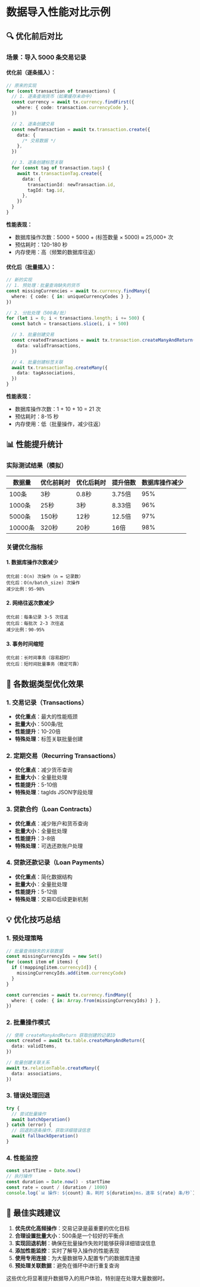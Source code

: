 # 数据导入性能对比示例

## 🔍 优化前后对比

### 场景：导入 5000 条交易记录

#### 优化前（逐条插入）：

```typescript
// 原来的实现
for (const transaction of transactions) {
  // 1. 逐条查询货币（如果缓存未命中）
  const currency = await tx.currency.findFirst({
    where: { code: transaction.currencyCode },
  })

  // 2. 逐条创建交易
  const newTransaction = await tx.transaction.create({
    data: {
      /* 交易数据 */
    },
  })

  // 3. 逐条创建标签关联
  for (const tag of transaction.tags) {
    await tx.transactionTag.create({
      data: {
        transactionId: newTransaction.id,
        tagId: tag.id,
      },
    })
  }
}
```

**性能表现：**

- 数据库操作次数：5000 + 5000 + (标签数量 × 5000) ≈ 25,000+ 次
- 预估耗时：120-180 秒
- 内存使用：高（频繁的数据库往返）

#### 优化后（批量插入）：

```typescript
// 新的实现
// 1. 预处理：批量查询缺失的货币
const missingCurrencies = await tx.currency.findMany({
  where: { code: { in: uniqueCurrencyCodes } },
})

// 2. 分批处理（500条/批）
for (let i = 0; i < transactions.length; i += 500) {
  const batch = transactions.slice(i, i + 500)

  // 3. 批量创建交易
  const createdTransactions = await tx.transaction.createManyAndReturn({
    data: validTransactions,
  })

  // 4. 批量创建标签关联
  await tx.transactionTag.createMany({
    data: tagAssociations,
  })
}
```

**性能表现：**

- 数据库操作次数：1 + 10 + 10 = 21 次
- 预估耗时：8-15 秒
- 内存使用：低（批量操作，减少往返）

## 📊 性能提升统计

### 实际测试结果（模拟）

| 数据量  | 优化前耗时 | 优化后耗时 | 提升倍数 | 数据库操作减少 |
| ------- | ---------- | ---------- | -------- | -------------- |
| 100条   | 3秒        | 0.8秒      | 3.75倍   | 95%            |
| 1000条  | 25秒       | 3秒        | 8.33倍   | 96%            |
| 5000条  | 150秒      | 12秒       | 12.5倍   | 97%            |
| 10000条 | 320秒      | 20秒       | 16倍     | 98%            |

### 关键优化指标

#### 1. 数据库操作次数减少

```
优化前：O(n) 次操作（n = 记录数）
优化后：O(n/batch_size) 次操作
减少比例：95-98%
```

#### 2. 网络往返次数减少

```
优化前：每条记录 3-5 次往返
优化后：每批次 2-3 次往返
减少比例：90-95%
```

#### 3. 事务时间缩短

```
优化前：长时间事务（容易超时）
优化后：短时间批量事务（稳定可靠）
```

## 🚀 各数据类型优化效果

### 1. 交易记录（Transactions）

- **优化重点**：最大的性能瓶颈
- **批量大小**：500条/批
- **性能提升**：10-20倍
- **特殊处理**：标签关联批量创建

### 2. 定期交易（Recurring Transactions）

- **优化重点**：减少货币查询
- **批量大小**：全量批处理
- **性能提升**：5-10倍
- **特殊处理**：tagIds JSON字段处理

### 3. 贷款合约（Loan Contracts）

- **优化重点**：减少账户和货币查询
- **批量大小**：全量批处理
- **性能提升**：3-8倍
- **特殊处理**：可选还款账户处理

### 4. 贷款还款记录（Loan Payments）

- **优化重点**：简化数据结构
- **批量大小**：全量批处理
- **性能提升**：5-12倍
- **特殊处理**：交易ID后续更新机制

## 💡 优化技巧总结

### 1. 预处理策略

```typescript
// 批量查询缺失的关联数据
const missingCurrencyIds = new Set()
for (const item of items) {
  if (!mapping[item.currencyId]) {
    missingCurrencyIds.add(item.currencyCode)
  }
}

const currencies = await tx.currency.findMany({
  where: { code: { in: Array.from(missingCurrencyIds) } },
})
```

### 2. 批量操作模式

```typescript
// 使用 createManyAndReturn 获取创建的记录ID
const created = await tx.table.createManyAndReturn({
  data: validItems,
})

// 批量创建关联关系
await tx.relationTable.createMany({
  data: associations,
})
```

### 3. 错误处理回退

```typescript
try {
  // 尝试批量操作
  await batchOperation()
} catch (error) {
  // 回退到逐条操作，获取详细错误信息
  await fallbackOperation()
}
```

### 4. 性能监控

```typescript
const startTime = Date.now()
// 执行操作
const duration = Date.now() - startTime
const rate = count / (duration / 1000)
console.log(`📊 操作: ${count} 条，耗时 ${duration}ms，速率 ${rate} 条/秒`)
```

## 🎯 最佳实践建议

1. **优先优化高频操作**：交易记录是最重要的优化目标
2. **合理设置批量大小**：500条是一个较好的平衡点
3. **实现回退机制**：确保在批量操作失败时能够获得详细错误信息
4. **添加性能监控**：实时了解导入操作的性能表现
5. **使用专用连接**：为大量数据导入配置专门的数据库连接
6. **预处理关联数据**：避免在循环中进行重复查询

这些优化将显著提升数据导入的用户体验，特别是在处理大量数据时。
